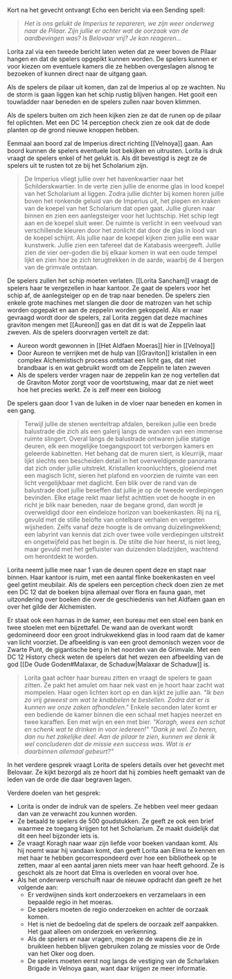Kort na het gevecht ontvangt Echo een bericht via een Sending spell:

>*Het is ons gelukt de Imperius te repareren, we zijn weer onderweg naar de Pilaar. Zijn jullie er achter wat de oorzaak van de aardbevingen was? Is Belovaar vrij? Je kan reageren...*

Lorita zal via een tweede bericht laten weten dat ze weer boven de Pilaar hangen en dat de spelers opgepikt kunnen worden.
De spelers kunnen er voor kiezen om eventuele kamers die ze hebben overgeslagen alsnog te bezoeken of kunnen direct naar de uitgang gaan. 

Als de spelers de pilaar uit komen, dan zal de Imperius al op ze wachten. Nu de storm is gaan liggen kan het schip rustig blijven hangen. Het gooit een touwladder naar beneden en de spelers zullen naar boven klimmen.

Als de spelers buiten om zich heen kijken zien ze dat de runen op de pilaar fel oplichten. Met een DC 14 perception check zien ze ook dat de dode planten op de grond nieuwe knoppen hebben.

Eenmaal aan boord zal de Imperius direct richting [[Velnoya]] gaan. Aan boord kunnen de spelers eventuele loot bekijken en uitrusten. Lorita is druk vraagt de spelers enkel of het gelukt is. Als dit bevestigd is zegt ze de spelers uit te rusten tot ze bij het Scholarium zijn.

> De Imperius vliegt jullie over het havenkwartier naar het Schilderskwartier. In de verte zien jullie de enorme glas in lood koepel van het Scholarium al liggen. Zodra jullie dichter bij komen horen jullie boven het ronkende geluid van de Imperius uit, het piepen en kraken van de koepel van het Scholarium dat open gaat. Jullie gluren naar binnen en zien een aanlegsteiger voor het luchtschip.
> Het schip legt aan en de koepel sluit weer. De ruimte is verlicht in een veelvoud van verschillende kleuren door het zonlicht dat door de glas in lood van de koepel schijnt. Als jullie naar de koepel kijken zien jullie een waar kunstwerk. Jullie zien een tafereel dat de Katabasis weergeeft. Jullie zien de vier oer-goden die bij elkaar komen in wat een oude tempel lijkt en zien hoe ze zich terugtrekken in de aarde, waarbij de 4 bergen van de grimvale ontstaan.

De spelers zullen het schip moeten verlaten.
[[Lorita Sancham]] vraagt de spelers haar te vergezellen in haar kantoor. Ze gaat de spelers voor het schip af, de aanlegsteiger op en de trap naar beneden. 
De spelers zien enkele grote machines met slangen die door de matrozen van het schip worden opgepakt en aan de zeppelin worden gekoppeld. Als er naar gevraagd wordt door de spelers, zal Lorita zeggen dat  deze machines graviton mengen met [[Aureon]] gas en dat dit is wat de Zeppelin laat zweven. Als de spelers doorvragen vertelt ze dat:
- Aureon wordt gewonnen in [[Het Aldfaen Moeras]] hier in [[Velnoya]]
- Door Aureon te verrijken met de hulp van [[Graviton]] kristallen in een complex Alchemistisch process ontstaat een licht gas, dat niet brandbaar is en wat gebruikt wordt om de Zeppelin te laten zweven
- Als de spelers verder vragen naar de zeppelin kan ze nog vertellen dat de Graviton Motor zorgt voor de voortstuwing, maar dat ze niet weet hoe het precies werkt. Ze is zelf meer een bioloog

De spelers gaan door 1 van de luiken in de vloer naar beneden en komen in een gang.
> Terwijl jullie de stenen wenteltrap afdalen, bereiken jullie een brede balustrade die zich als een galerij langs de wanden van een immense ruimte slingert. Overal langs de balustrade ontwaren jullie statige deuren, elk een mogelijke toegangspoort tot verborgen kamers en geleerde kabinetten. Het behang dat de muren siert, is kleurrijk, maar lijkt slechts een bescheiden detail in het overweldigende panorama dat zich onder jullie uitstrekt.
> Kristallen kroonluchters, gloeiend met een magisch licht, sieren het plafond en voorzien de ruimte van een licht vergelijkbaar met daglicht.
> Een blik over de rand van de balustrade doet jullie beseffen dat jullie je op de tweede verdiepingen bevinden. Elke etage reikt maar liefst achttien voet de hoogte in en richt je blik naar beneden, naar de begane grond, dan wordt je overweldigd door een eindeloze horizon van boekenkasten. Rij na rij, gevuld met de stille belofte van ontelbare verhalen en vergeten wijsheden. Zelfs vanaf deze hoogte is de omvang duizelingwekkend; een labyrint van kennis dat zich over twee volle verdiepingen uitstrekt en ongetwijfeld pas het begin is. De stilte die hier heerst, is niet leeg, maar gevuld met het gefluister van duizenden bladzijden, wachtend om herontdekt te worden.

Lorita neemt jullie mee naar 1 van de deuren opent deze en stapt naar binnen. Haar kantoor is ruim, met een aantal flinke boekenkasten en veel geel getint meubilair.
Als de spelers een perception check doen zien ze met een DC 12 dat de boeken bijna allemaal over flora en fauna gaan, met uitzondering over boeken die over de geschiedenis van het Aldfaen gaan en over het gilde der Alchemisten.

Er staat ook een harnas in de kamer, een bureau met een stoel een bank en twee stoelen met een bijzettafel.
De wand aan de overkant wordt gedomineerd door een groot indrukwekkend glas in lood raam dat de kamer van licht voorziet. De afbeelding is van een groot demonisch wezen voor de Zwarte Punt, de gigantische berg in het noorden van de Grimvale. Met een DC 12 History check weten de spelers dat het wezen een afbeelding van de god [[De Oude Goden#Malaxar, de Schaduw|Malaxar de Schaduw]] is.

> Lorita gaat achter haar bureau zitten en vraagt de spelers te gaan zitten. Ze pakt het amulet om haar nek vast en je hoort haar zacht wat mompelen. Haar ogen lichten kort op en dan kijkt ze jullie aan.
> *"Ik ben zo vrij geweest om wat te knabbelen te bestellen. Zodra dat er is kunnen we onze zaken afhandelen."*
> Enkele seconden later komt er een bediende de kamer binnen die een schaal met hapjes neerzet en twee karaffen. Een met wijn en een met bier.
> *"Koragh, wees een schat en schenk wat te drinken in voor iedereen!"*
> *"Dank je wel. Zo heren, dan nu het zakelijke deel. Aan de pilaar te zien, kunnen we denk ik wel concluderen dat de missie een success was. Wat is er daarbinnen allemaal gebeurt?"*

In het verdere gesprek vraagt Lorita de spelers details over het gevecht met Belovaar. Ze kijkt bezorgd als ze hoort dat hij zombies heeft gemaakt van de leden van de orde die daar begraven lagen. 

Verdere doelen van het gesprek:
- Lorita is onder de indruk van de spelers. Ze hebben veel meer gedaan dan van ze verwacht zou kunnen worden.
- Ze betaald te spelers de 500 goudstukken. Ze geeft ze ook een brief waarmee ze toegang krijgen tot het Scholarium. Ze maakt duidelijk dat dit een heel bijzonder iets is.
- Ze vraagt Koragh naar waar zijn liefde voor boeken vandaan komt. Als hij noemt waar hij vandaan komt, dan geeft Lorita aan Elma te kennen en met haar te hebben gecorrespondeerd over hoe een bibliotheek op te zetten, maar al een aantal jaren niets meer van haar heeft gehoord. Ze is geschokt als ze hoort dat Elma is overleden en vooral over hoe.
- Als het onderwerp verschuift naar de nieuwe opdracht dan geeft ze het volgende aan:
	- Er verdwijnen sinds kort onderzoekers en verzamelaars in een bepaalde regio in het moeras. 
	- De spelers moeten de regio onderzoeken en achter de oorzaak komen.
	- Het is niet de bedoeling dat de spelers de oorzaak zelf aanpakken. Het gaat alleen om onderzoek en verkenning.
	- Als de spelers er naar vragen, mogen ze de wapens die ze in bruikleen hebben blijven gebruiken zolang ze missies voor de Orde van het Oker oog doen.
	- De spelers moeten eerst nog langs de vestiging van de Scharlaken Brigade in Velnoya gaan, want daar krijgen ze meer informatie.
